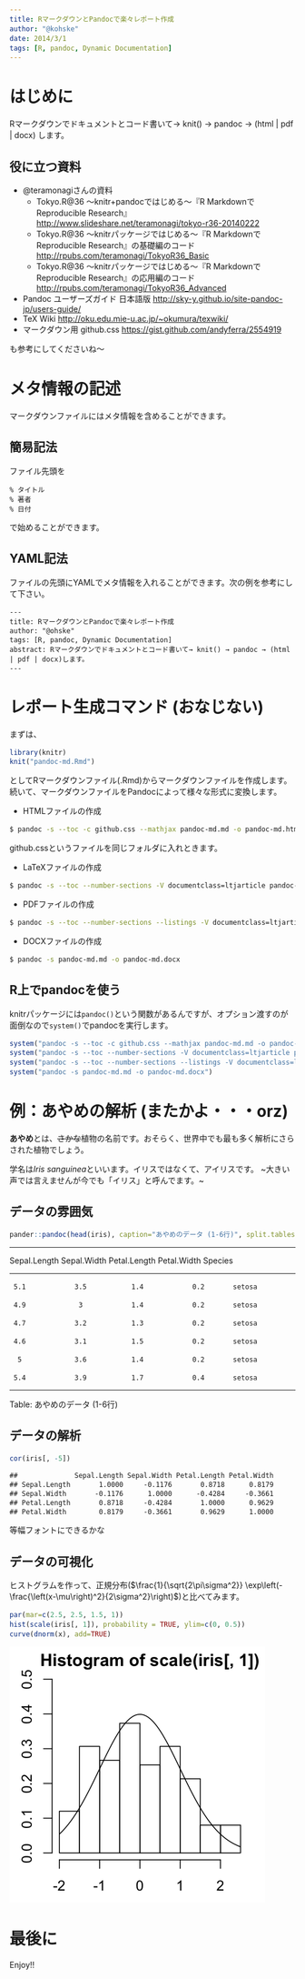 ```yaml
---
title: RマークダウンとPandocで楽々レポート作成
author: "@kohske"
date: 2014/3/1
tags: [R, pandoc, Dynamic Documentation]
---
```


# はじめに

Rマークダウンでドキュメントとコード書いて→ knit() → pandoc → (html | pdf | docx) します。

## 役に立つ資料

- @teramonagiさんの資料
    - Tokyo.R@36 ～knitr+pandocではじめる～『R MarkdownでReproducible Research』 <http://www.slideshare.net/teramonagi/tokyo-r36-20140222>
    - Tokyo.R@36 ～knitrパッケージではじめる～『R MarkdownでReproducible Research』の基礎編のコード <http://rpubs.com/teramonagi/TokyoR36_Basic>
    - Tokyo.R@36 ～knitrパッケージではじめる～『R MarkdownでReproducible Research』の応用編のコード <http://rpubs.com/teramonagi/TokyoR36_Advanced>
- Pandoc ユーザーズガイド 日本語版 <http://sky-y.github.io/site-pandoc-jp/users-guide/>
- TeX Wiki <http://oku.edu.mie-u.ac.jp/~okumura/texwiki/>
- マークダウン用 github.css <https://gist.github.com/andyferra/2554919>

も参考にしてくださいね〜

# メタ情報の記述

マークダウンファイルにはメタ情報を含めることができます。

## 簡易記法

ファイル先頭を

```
% タイトル
% 著者
% 日付
```

で始めることができます。

## YAML記法

ファイルの先頭にYAMLでメタ情報を入れることができます。次の例を参考にして下さい。

```
---
title: RマークダウンとPandocで楽々レポート作成
author: "@ohske"
tags: [R, pandoc, Dynamic Documentation]
abstract: Rマークダウンでドキュメントとコード書いて→ knit() → pandoc → (html | pdf | docx)します。
---
```

# レポート生成コマンド (おなじない)

まずは、


```r
library(knitr)
knit("pandoc-md.Rmd")
```


としてRマークダウンファイル(.Rmd)からマークダウンファイルを作成します。
続いて、マークダウンファイルをPandocによって様々な形式に変換します。

- HTMLファイルの作成
```bash
$ pandoc -s --toc -c github.css --mathjax pandoc-md.md -o pandoc-md.html
```
github.cssというファイルを同じフォルダに入れときます。

- LaTeXファイルの作成
```bash
$ pandoc -s --toc --number-sections -V documentclass=ltjarticle pandoc-md.md -o pandoc-md.tex
```

- PDFファイルの作成
```bash
$ pandoc -s --toc --number-sections --listings -V documentclass=ltjarticle --latex-engine=lualatex pandoc-md.md -o pandoc-md.pdf
```

- DOCXファイルの作成
```bash
$ pandoc -s pandoc-md.md -o pandoc-md.docx
```

## R上でpandocを使う

knitrパッケージには`pandoc()`という関数があるんですが、オプション渡すのが面倒なので`system()`でpandocを実行します。


```r
system("pandoc -s --toc -c github.css --mathjax pandoc-md.md -o pandoc-md.html")
system("pandoc -s --toc --number-sections -V documentclass=ltjarticle pandoc-md.md -o pandoc-md.tex")
system("pandoc -s --toc --number-sections --listings -V documentclass=ltjarticle --latex-engine=lualatex pandoc-md.md -o pandoc-md.pdf")
system("pandoc -s pandoc-md.md -o pandoc-md.docx")
```


# 例：あやめの解析 (またかよ・・・orz)

**あやめ**とは、~~さかな~~植物の名前です。おそらく、世界中でも最も多く解析にさらされた植物でしょう。

学名は*Iris sanguinea*といいます。イリスではなくて、アイリスです。
~大きい声では言えませんが今でも「イリス」と呼んでます。~

## データの雰囲気


```r
pander::pandoc(head(iris), caption="あやめのデータ (1-6行)", split.tables = 100)
```


-------------------------------------------------------------------
 Sepal.Length   Sepal.Width   Petal.Length   Petal.Width   Species 
-------------- ------------- -------------- ------------- ---------
     5.1            3.5           1.4            0.2       setosa  

     4.9             3            1.4            0.2       setosa  

     4.7            3.2           1.3            0.2       setosa  

     4.6            3.1           1.5            0.2       setosa  

      5             3.6           1.4            0.2       setosa  

     5.4            3.9           1.7            0.4       setosa  
-------------------------------------------------------------------

Table: あやめのデータ (1-6行)


## データの解析


```r
cor(iris[, -5])
```

```
##              Sepal.Length Sepal.Width Petal.Length Petal.Width
## Sepal.Length       1.0000     -0.1176       0.8718      0.8179
## Sepal.Width       -0.1176      1.0000      -0.4284     -0.3661
## Petal.Length       0.8718     -0.4284       1.0000      0.9629
## Petal.Width        0.8179     -0.3661       0.9629      1.0000
```


等幅フォントにできるかな

## データの可視化

ヒストグラムを作って、正規分布($\frac{1}{\sqrt{2\pi\sigma^2}} \exp\left(-\frac{\left(x-\mu\right)^2}{2\sigma^2}\right)$)と比べてみます。


```r
par(mar=c(2.5, 2.5, 1.5, 1))
hist(scale(iris[, 1]), probability = TRUE, ylim=c(0, 0.5))
curve(dnorm(x), add=TRUE)
```

![ヒストグラム](figure/md-docx-fig1.png) 


# 最後に

Enjoy!!
